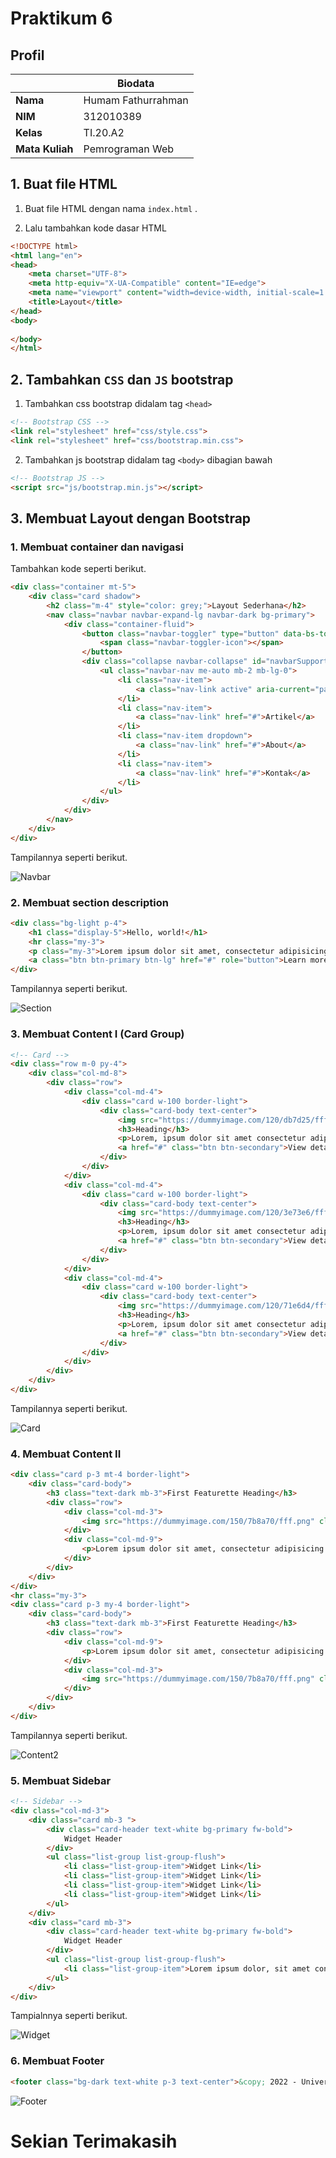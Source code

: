 # Praktikum 6

## Profil
| | Biodata |
| -------- | --- |
| **Nama** | Humam Fathurrahman |
| **NIM** | 312010389 |
| **Kelas** | TI.20.A2 |
| **Mata Kuliah** | Pemrograman Web |

## 1. Buat file HTML

1. Buat file HTML dengan nama `index.html` .

2. Lalu tambahkan kode dasar HTML

```html
<!DOCTYPE html>
<html lang="en">
<head>
    <meta charset="UTF-8">
    <meta http-equiv="X-UA-Compatible" content="IE=edge">
    <meta name="viewport" content="width=device-width, initial-scale=1.0">
    <title>Layout</title>
</head>
<body>
    
</body>
</html>
```

## 2. Tambahkan `CSS` dan `JS` bootstrap 

1. Tambahkan css bootstrap didalam tag `<head>`

```html
<!-- Bootstrap CSS -->
<link rel="stylesheet" href="css/style.css">
<link rel="stylesheet" href="css/bootstrap.min.css">
```

2. Tambahkan js bootstrap didalam tag `<body>` dibagian bawah

```html
<!-- Bootstrap JS -->
<script src="js/bootstrap.min.js"></script>
```

## 3. Membuat Layout dengan Bootstrap

### 1. Membuat container dan navigasi

Tambahkan kode seperti berikut.

```html
<div class="container mt-5">
    <div class="card shadow">
        <h2 class="m-4" style="color: grey;">Layout Sederhana</h2>
        <nav class="navbar navbar-expand-lg navbar-dark bg-primary">
            <div class="container-fluid">
                <button class="navbar-toggler" type="button" data-bs-toggle="collapse" data-bs-target="#navbarSupportedContent" aria-controls="navbarSupportedContent" aria-expanded="false" aria-label="Toggle navigation">
                    <span class="navbar-toggler-icon"></span>
                </button>
                <div class="collapse navbar-collapse" id="navbarSupportedContent">
                    <ul class="navbar-nav me-auto mb-2 mb-lg-0">
                        <li class="nav-item">
                            <a class="nav-link active" aria-current="page" href="#">Home</a>
                        </li>
                        <li class="nav-item">
                            <a class="nav-link" href="#">Artikel</a>
                        </li>
                        <li class="nav-item dropdown">
                            <a class="nav-link" href="#">About</a>
                        </li>
                        <li class="nav-item">
                            <a class="nav-link" href="#">Kontak</a>
                        </li>
                    </ul>
                </div>
            </div>
        </nav>
    </div>
</div>
```

Tampilannya seperti berikut.

![Navbar](lab6_css_framework/img/nav.png)

### 2. Membuat section description

```html
<div class="bg-light p-4">
    <h1 class="display-5">Hello, world!</h1>
    <hr class="my-3">
    <p class="my-3">Lorem ipsum dolor sit amet, consectetur adipisicing elit. Deserunt incidunt ducimus inventore est aspernatur maxime soluta illo, perferendis dolorum rem dolorem eos nostrum illum consequatur. Error qui illum inventore temporibus!.</p>
    <a class="btn btn-primary btn-lg" href="#" role="button">Learn more</a>
</div>
```

Tampilannya seperti berikut.

![Section](lab6_css_framework/img/section.png)

### 3. Membuat Content I (Card Group)

```html
<!-- Card -->
<div class="row m-0 py-4">
    <div class="col-md-8">
        <div class="row">
            <div class="col-md-4">
                <div class="card w-100 border-light">
                    <div class="card-body text-center">
                        <img src="https://dummyimage.com/120/db7d25/fff.png" alt="" class="rounded-circle mb-3">
                        <h3>Heading</h3> 
                        <p>Lorem, ipsum dolor sit amet consectetur adipisicing elit. Provident, dignissimos?</p>
                        <a href="#" class="btn btn-secondary">View detail</a>
                    </div>
                </div>
            </div>
            <div class="col-md-4">
                <div class="card w-100 border-light">
                    <div class="card-body text-center">
                        <img src="https://dummyimage.com/120/3e73e6/fff.png" alt="" class="rounded-circle mb-3">
                        <h3>Heading</h3> 
                        <p>Lorem, ipsum dolor sit amet consectetur adipisicing elit. Provident, dignissimos?</p>
                        <a href="#" class="btn btn-secondary">View detail</a>
                    </div>
                </div>
            </div>
            <div class="col-md-4">
                <div class="card w-100 border-light">
                    <div class="card-body text-center">
                        <img src="https://dummyimage.com/120/71e6d4/fff.png" alt="" class="rounded-circle mb-3">
                        <h3>Heading</h3> 
                        <p>Lorem, ipsum dolor sit amet consectetur adipisicing elit. Provident, dignissimos?</p>
                        <a href="#" class="btn btn-secondary">View detail</a>
                    </div>
                </div>
            </div>
        </div>
    </div>
</div>
```

Tampilannya seperti berikut. 

![Card](lab6_css_framework/img/card.png)

### 4. Membuat Content II

```html
<div class="card p-3 mt-4 border-light">
    <div class="card-body">
        <h3 class="text-dark mb-3">First Featurette Heading</h3>
        <div class="row">
            <div class="col-md-3">
                <img src="https://dummyimage.com/150/7b8a70/fff.png" class="rounded" alt="">
            </div>
            <div class="col-md-9">
                <p>Lorem ipsum dolor sit amet, consectetur adipisicing elit. Ipsum, accusamus.</p>
            </div>
        </div>
    </div>
</div>
<hr class="my-3">
<div class="card p-3 my-4 border-light">
    <div class="card-body">
        <h3 class="text-dark mb-3">First Featurette Heading</h3>
        <div class="row">
            <div class="col-md-9">
                <p>Lorem ipsum dolor sit amet, consectetur adipisicing elit. Ipsum, accusamus.</p>
            </div>
            <div class="col-md-3">
                <img src="https://dummyimage.com/150/7b8a70/fff.png" class="rounded" alt="">
            </div>
        </div>
    </div>
</div>
```

Tampilannya seperti berikut.

![Content2](lab6_css_framework/img/content2.png)

### 5. Membuat Sidebar

```html
<!-- Sidebar -->
<div class="col-md-3">
    <div class="card mb-3 ">
        <div class="card-header text-white bg-primary fw-bold">
            Widget Header
        </div>
        <ul class="list-group list-group-flush">
            <li class="list-group-item">Widget Link</li>
            <li class="list-group-item">Widget Link</li>
            <li class="list-group-item">Widget Link</li>
            <li class="list-group-item">Widget Link</li>
        </ul>
    </div>
    <div class="card mb-3">
        <div class="card-header text-white bg-primary fw-bold">
            Widget Header
        </div>
        <ul class="list-group list-group-flush">
            <li class="list-group-item">Lorem ipsum dolor, sit amet consectetur adipisicing elit. Reprehenderit similique alias mollitia voluptatum placeat quia illo quasi fuga. Earum, ducimus illo. Iure repellat at adipisci?</li>
        </ul>
    </div>
</div>
```

Tampialnnya seperti berikut. 

![Widget](lab6_css_framework/img/widget.png)

### 6. Membuat Footer

```html
<footer class="bg-dark text-white p-3 text-center">&copy; 2022 - Universitas Pelita Bangsa | Humam fathurrahman</footer>
```

![Footer](lab6_css_framework/img/footer.jpeg)

# Sekian Terimakasih